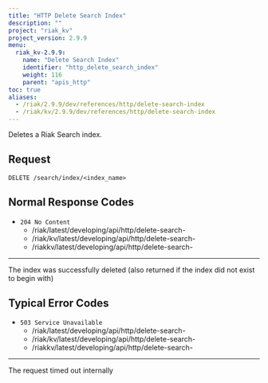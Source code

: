 ```yaml
---
title: "HTTP Delete Search Index"
description: ""
project: "riak_kv"
project_version: 2.9.9
menu:
  riak_kv-2.9.9:
    name: "Delete Search Index"
    identifier: "http_delete_search_index"
    weight: 116
    parent: "apis_http"
toc: true
aliases:
  - /riak/2.9.9/dev/references/http/delete-search-index
  - /riak/kv/2.9.9/dev/references/http/delete-search-index
---
```


Deletes a Riak Search index.

## Request

```
DELETE /search/index/<index_name>
```

## Normal Response Codes

* `204 No Content`
  - /riak/latest/developing/api/http/delete-search-
  - /riak/kv/latest/developing/api/http/delete-search-
  - /riakkv/latest/developing/api/http/delete-search-
---
The index was successfully deleted (also returned
    if the index did not exist to begin with)

## Typical Error Codes

* `503 Service Unavailable`
  - /riak/latest/developing/api/http/delete-search-
  - /riak/kv/latest/developing/api/http/delete-search-
  - /riakkv/latest/developing/api/http/delete-search-
---
The request timed out internally




